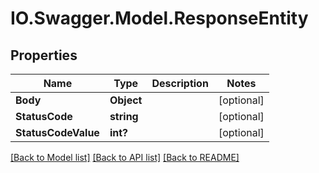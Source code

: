 # IO.Swagger.Model.ResponseEntity
## Properties

Name | Type | Description | Notes
------------ | ------------- | ------------- | -------------
**Body** | **Object** |  | [optional] 
**StatusCode** | **string** |  | [optional] 
**StatusCodeValue** | **int?** |  | [optional] 

[[Back to Model list]](../README.md#documentation-for-models) [[Back to API list]](../README.md#documentation-for-api-endpoints) [[Back to README]](../README.md)

